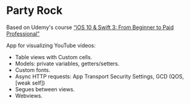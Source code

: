 # Party Rock

Based on Udemy's course [“iOS 10 & Swift 3: From Beginner to Paid Professional”](https://www.udemy.com/devslopes-ios10/learn/v4/t/lecture/5428814)

App for visualizing YouTube videos:

- Table views with Custom cells.
- Models: private variables, getters/setters.
- Custom fonts.
- Async HTTP requests: App Transport Security Settings, GCD (QOS, [weak self])
- Segues between views.
- Webviews.
